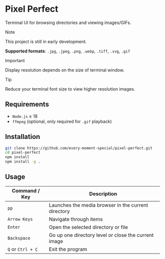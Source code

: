 # Pixel Perfect
Terminal UI for browsing directories and viewing images/GIFs.

> [!NOTE]
> This project is still in early development.
> 
> **Supported formats**:
> `.jpg`, `.jpeg`, `.png`, `.webp`, `.tiff`, `.svg`, `.gif`

> [!IMPORTANT]
> Display resolution depends on the size of terminal window.

> [!TIP]
> Reduce your terminal font size to view higher resolution images.

## Requirements
- `Node.js` ≥ 18
- `ffmpeg` (optional, only required for `.gif` playback)

## Installation
```bash
git clone https://github.com/every-moment-special/pixel-perfect.git
cd pixel-perfect
npm install
npm install -g .
```

## Usage
| Command / Key | Description   |
|---------|---------------|
| `pp`               | Launches the media browser in the current directory     |
| `Arrow Keys`       | Navigate through items                                   |
| `Enter`            | Open the selected directory or file                     |
| `Backspace`        | Go up one directory level or close the current image    |
| `Q` or `Ctrl + C`  | Exit the program                                         |
